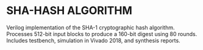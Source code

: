 # SHA-HASH ALGORITHM
Verilog implementation of the SHA-1 cryptographic hash algorithm. Processes 512-bit input blocks to produce a 160-bit digest using 80 rounds. Includes testbench, simulation in Vivado 2018, and synthesis reports.
